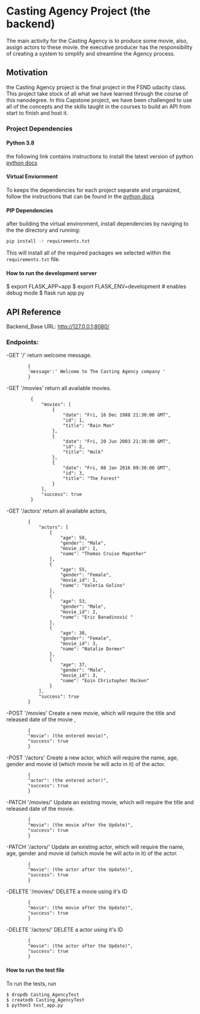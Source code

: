 # Casting Agency Project (the backend)

The main activity for the Casting Agency is to produce some movie, also, assign actors to these movie. the executive producer has the responsibility of creating a system to simplify and streamline the Agency process.

## Motivation 
the Casting Agency project is the final project in the FSND udacity class. This project take stock of all what we have learned through the course of this nanodegree. In this Capstone project, we have been challenged to use all of the concepts and the skills taught in the courses to build an API from start to finish and host it.

### Project Dependencies

#### Python 3.8

the following link contains instructions to install the latest version of python [python docs](https://docs.python.org/3/using/unix.html#getting-and-installing-the-latest-version-of-python)

#### Virtual Enviornment

To keeps the dependencies for each project separate and organaized, follow the instructions that can be found in the [python docs](https://packaging.python.org/guides/installing-using-pip-and-virtual-environments/)

#### PIP Dependencies

after building the virtual environment, install dependencies by naviging to the the directory and running:
```bash
pip install -r requirements.txt
```
This will install all of the required packages we selected within the `requirements.txt` file.

#### How to run the development server

$ export FLASK_APP=app
$ export FLASK_ENV=development # enables debug mode
$ flask run app.py


## API Reference

Backend_Base URL: http://127.0.0.1:8080/

### Endpoints:
-GET '/'
    return welcome message.

            {
            'message':' Welcome to The Casting Agency company '
            }
-GET '/movies'
    return all available movies.

             {
                 "movies": [
                     {
                         "date": "Fri, 16 Dec 1988 21:30:00 GMT",
                         "id": 1,
                         "title": "Rain Man"
                     },
                     {
                         "date": "Fri, 20 Jun 2003 21:30:00 GMT",
                         "id": 2,
                         "title": "Hulk"
                     },
                     {
                         "date": "Fri, 08 Jan 2016 09:30:00 GMT",
                         "id": 3,
                         "title": "The Forest"
                     }
                 ],
                 "success": true
             }


-GET '/actors'
    return all available actors,

            {
                "actors": [
                    {
                        "age": 58,
                        "gender": "Male",
                        "movie_id": 1,
                        "name": "Thomas Cruise Mapother"
                    },
                    {
                        "age": 55,
                        "gender": "Female",
                        "movie_id": 1,
                        "name": "Valeria Golino"
                    },
                    {
                        "age": 53,
                        "gender": "Male",
                        "movie_id": 2,
                        "name": "Eric Banadinović "
                    },
                    {
                        "age": 38,
                        "gender": "Female",
                        "movie_id": 3,
                        "name": "Natalie Dormer"
                    },
                    {
                        "age": 37,
                        "gender": "Male",
                        "movie_id": 3,
                        "name": "Eoin Christopher Macken"
                    }
                ],
                "success": true
            }

-POST '/movies'
    Create a new movie,
    which will require the title and released date of the movie ,
        
            {
            "movie": (the entered movie)", 
            "success": true
            }

-POST '/actors'
    Create a new actor,
    which will require the name, age, gender and movie id (which movie he will acto in it) of the actor.
        
            {
            "actor": (the entered actor)", 
            "success": true
            }

-PATCH '/movies/<id>'
    Update an existing movie,
    which will require the title and released date of the movie.
        
            {
            "movie": (the movie after the Update)", 
            "success": true
            }
-PATCH '/actors/<id>'
    Update an existing actor,
    which will require the name, age, gender and movie id (which movie he will acto in it) of the actor.
        
            {
            "movie": (the actor after the Update)", 
            "success": true
            }
-DELETE '/movies/<id>'
    DELETE a movie using it's ID
    
            {
            "movie": (the movie after the Update)", 
            "success": true
            }
   -DELETE '/actors/<id>'
        DELETE a actor using it's ID

            {
            "movie": (the actor after the Update)", 
            "success": true
            }
#### How to run the test file 


To run the tests, run
```
$ dropdb Casting_AgencyTest
$ createdb Casting_AgencyTest
$ python3 test_app.py
